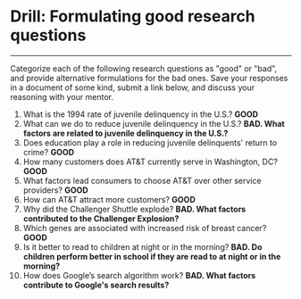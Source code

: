 # Drill: Formulating good research questions
___
Categorize each of the following research questions as "good" or "bad", and provide alternative formulations for the bad ones. Save your responses in a document of some kind, submit a link below, and discuss your reasoning with your mentor.

1. What is the 1994 rate of juvenile delinquency in the U.S.?
**GOOD**
2. What can we do to reduce juvenile delinquency in the U.S.? 
**BAD. What factors are related to juvenile delinquency in the U.S.?**
3. Does education play a role in reducing juvenile delinquents' return to crime?
**GOOD**
4. How many customers does AT&T currently serve in Washington, DC?
**GOOD**
5. What factors lead consumers to choose AT&T over other service providers?
**GOOD** 
6. How can AT&T attract more customers?
**GOOD**
7. Why did the Challenger Shuttle explode?
**BAD. What factors contributed to the Challenger Explosion?**
8. Which genes are associated with increased risk of breast cancer?
**GOOD** 
9. Is it better to read to children at night or in the morning?
**BAD. Do children perform better in school if they are read to at night or in the morning?**
10. How does Google’s search algorithm work?
**BAD. What factors contribute to Google's search results?**